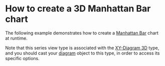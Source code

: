 # How to create a 3D Manhattan Bar chart


<p>The following example demonstrates how to create a <a href="http://devexpress.com/Help/Content.aspx?help=XtraCharts&document=CustomDocument2962.htm">Manhattan Bar</a> chart at runtime.</p><p>Note that this series view type is associated with the <a href="http://devexpress.com/Help/Content.aspx?help=XtraCharts&document=CustomDocument5909.htm">XY-Diagram 3D</a> type, and you should cast your <a href="http://devexpress.com/Help/Content.aspx?help=XtraCharts&document=CustomDocument6017.htm">diagram</a> object to this type, in order to access its specific options.</p>

<br/>


